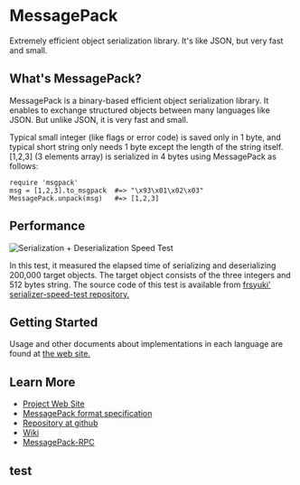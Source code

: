 MessagePack
===========
Extremely efficient object serialization library. It's like JSON, but very fast and small.


## What's MessagePack?

MessagePack is a binary-based efficient object serialization library. It enables to exchange structured objects between many languages like JSON. But unlike JSON, it is very fast and small.

Typical small integer (like flags or error code) is saved only in 1 byte, and typical short string only needs 1 byte except the length of the string itself. \[1,2,3\] (3 elements array) is serialized in 4 bytes using MessagePack as follows:

    require 'msgpack'
    msg = [1,2,3].to_msgpack  #=> "\x93\x01\x02\x03"
    MessagePack.unpack(msg)   #=> [1,2,3]


## Performance

![Serialization + Deserialization Speed Test](http://msgpack.sourceforge.net/index/speedtest.png)

In this test, it measured the elapsed time of serializing and deserializing 200,000 target objects. The target object consists of the three integers and 512 bytes string.
The source code of this test is available from [frsyuki' serializer-speed-test repository.](http://github.com/frsyuki/serializer-speed-test)


## Getting Started

Usage and other documents about implementations in each language are found at [the web site.](http://msgpack.sourceforge.net/)


## Learn More

  - [Project Web Site](http://msgpack.sourceforge.net/)
  - [MessagePack format specification](http://msgpack.sourceforge.net/spec)
  - [Repository at github](http://github.com/msgpack/msgpack)
  - [Wiki](http://msgpack.sourceforge.net/start)
  - [MessagePack-RPC](http://github.com/msgpack/msgpack-rpc)

## test
